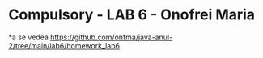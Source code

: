 # Compulsory - LAB 6 - Onofrei Maria

*a se vedea https://github.com/onfma/java-anul-2/tree/main/lab6/homework_lab6
